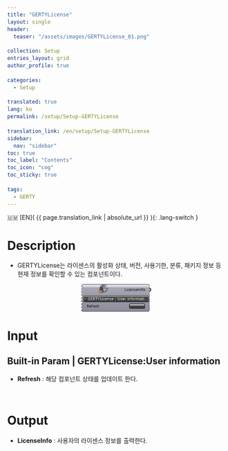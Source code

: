 ```yaml
---
title: "GERTYLicense"
layout: single
header:
  teaser: "/assets/images/GERTYLicense_01.png"

collection: Setup
entries_layout: grid
author_profile: true

categories:
  - Setup

translated: true
lang: ko
permalink: /setup/Setup-GERTYLicense

translation_link: /en/setup/Setup-GERTYLicense
sidebar:
  nav: "sidebar"
toc: true
toc_label: "Contents"
toc_icon: "cog"
toc_sticky: true

tags: 
  - GERTY
---
```


:us_outlying_islands: [EN]( {{ page.translation_link | absolute_url }} ){: .lang-switch }

# Description

* GERTYLicense는 라이센스의 활성화 상태, 버전, 사용기한, 분류, 패키지 정보 등 현재 정보를 확인할 수 있는 컴포넌트이다.

<p align="center">  <img src="/assets/images/GERTYLicense_01.png" align="center" width="32%"></p>

# Input
## Built-in Param | GERTYLicense:User information

* **Refresh** : 해당 컴포넌트 상태를 업데이트 한다.

<br>

# Output

* **LicenseInfo** : 사용자의 라이센스 정보를 출력한다.
